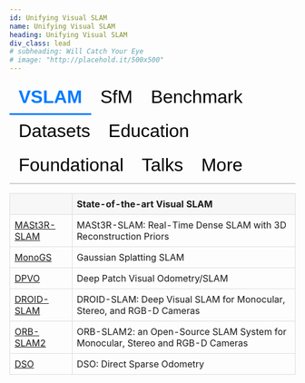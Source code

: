 ```yaml
---
id: Unifying Visual SLAM
name: Unifying Visual SLAM
heading: Unifying Visual SLAM
div_class: lead
# subheading: Will Catch Your Eye
# image: "http://placehold.it/500x500"
---
```


<style>
  .tab-buttons {
    display: flex;
    flex-wrap: wrap;
    border-bottom: 2px solid #ccc;
    margin-bottom: 1rem;
  }

  .tab-buttons button {
    background: none;
    border: none;
    border-bottom: 3px solid transparent;
    padding: 10px 16px;
    cursor: pointer;
    font-size: 2rem;
    transition: border-color 0.3s, background-color 0.3s;
  }

  .tab-buttons button:hover {
    background-color: #f0f0f0;
  }

  .tab-buttons button.active {
    border-bottom: 3px solid #007bff;
    font-weight: bold;
    color: #007bff;
  }

  .tab-content {
    display: none;
  }

  .tab-content.active {
    display: block;
  }

  table {
    width: 100%;
    border-collapse: collapse;
    margin-bottom: 1rem;
  }

  th, td {
    padding: 8px;
    border: 1px solid #ddd;
    text-align: left;
  }

  th {
    background-color: #f7f7f7;
  }
</style>

<div>
  <div class="tab-buttons">
    <button class="active" onclick="showTab('tab1', this)">VSLAM</button>
    <button onclick="showTab('tab8', this)">SfM</button>
    <button onclick="showTab('tab3', this)">Benchmark</button>
    <button onclick="showTab('tab4', this)">Datasets</button>
    <button onclick="showTab('tab2', this)">Education</button>
    <button onclick="showTab('tab5', this)">Foundational</button>
    <button onclick="showTab('tab6', this)">Talks</button>
    <button onclick="showTab('tab7', this)">More</button>
  </div>

  <div id="tab1" class="tab-content active">
    <table>
      <thead><tr><th></th><th>State-of-the-art Visual SLAM</th></tr></thead>
      <tbody>
        <tr><td><a href="https://edexheim.github.io/mast3r-slam/">MASt3R-SLAM</a></td><td>MASt3R-SLAM: Real-Time Dense SLAM with 3D Reconstruction Priors</td></tr>
        <tr><td><a href="https://rmurai.co.uk/projects/GaussianSplattingSLAM/">MonoGS</a></td><td>Gaussian Splatting SLAM</td></tr>
        <tr><td><a href="https://github.com/princeton-vl/DPVO">DPVO</a></td><td>Deep Patch Visual Odometry/SLAM</td></tr>
        <tr><td><a href="https://github.com/princeton-vl/DROID-SLAM">DROID-SLAM</a></td><td>DROID-SLAM: Deep Visual SLAM for Monocular, Stereo, and RGB-D Cameras</td></tr>
        <tr><td><a href="https://github.com/raulmur/ORB_SLAM2">ORB-SLAM2</a></td><td>ORB-SLAM2: an Open-Source SLAM System for Monocular, Stereo and RGB-D Cameras</td></tr>
        <tr><td><a href="https://github.com/JakobEngel/dso">DSO</a></td><td>DSO: Direct Sparse Odometry</td></tr>
      </tbody>
    </table>
  </div>

  <div id="tab2" class="tab-content">
    <table>
      <thead><tr><th></th><th>Courses / Educational Materials / Tutorials</th></tr></thead>
      <tbody>
        <tr><td><a href="https://github.com/SLAM-Handbook-contributors/slam-handbook-public-release">SLAM Handbook</a></td><td>SLAM Handbook</td></tr>
        <tr><td><a href="https://www.youtube.com/watch?v=U6vr3iNrwRA&list=PLgnQpQtFTOGQrZ4O5QzbIHgl3b1JHimN_">SLAM-Course</a></td><td>SLAM-Course (2013/14; Cyrill Stachniss)</td></tr>
        <tr><td><a href="https://www.youtube.com/watch?v=BuRCJ2fegcc">SLAM - 5 Minutes with Cyrill</a></td><td>SLAM - 5 Minutes with Cyrill</td></tr>
      </tbody>
    </table>
  </div>

  <div id="tab3" class="tab-content">
    <table>
      <thead><tr><th></th><th>Software Frameworks/Libraries</th></tr></thead>
      <tbody>
        <tr><td><a href="https://github.com/alejandrofontan/VSLAM-LAB">VSLAM-LAB</a></td><td>VSLAM-LAB: A Comprehensive Framework for Visual SLAM Baselines and Datasets</td></tr>
        <tr><td><a href="https://github.com/gmberton/VPR-methods-evaluation">VPR-methods</a></td><td>VPR-methods-evaluation</td></tr>
        <tr><td><a href="https://github.com/luigifreda/pyslam">PySLAM</a></td><td>A python implementation of a Visual SLAM pipeline that supports monocular, stereo and RGBD cameras.</td></tr>
        <tr><td><a href="https://github.com/luigifreda/slamplay">slamplay</a></td><td>A collection of powerful tools to start playing and experimenting with SLAM in C++.</td></tr>
      </tbody>
    </table>
  </div>

  <div id="tab4" class="tab-content">
    <table>
      <thead><tr><th></th><th>Datasets</th></tr></thead>
      <tbody>
        <tr><td><a href="https://zuriich.github.io/CroCoDL/">CroCoDL</a></td><td>Augmented reality visual localization benchmark with data from legged robots, and evaluating human-robot, cross-device mapping and localization.</td></tr>
      </tbody>
    </table>
  </div>

  <div id="tab5" class="tab-content">
    <table>
      <thead><tr><th></th><th>Foundational Papers</th></tr></thead>
      <tbody>
        <tr><td><a href="https://www.robots.ox.ac.uk/~gk/publications/KleinMurray2007ISMAR.pdf">PTAM</a></td><td>Parallel Tracking and Mapping for Small AR Workspace</td></tr>
        <tr><td><a href="https://ieeexplore.ieee.org/stamp/stamp.jsp?arnumber=4160954">MonoSLAM</a></td><td>MonoSLAM: Real-Time Single Camera SLAM</td></tr>
      </tbody>
    </table>
  </div>

  <div id="tab6" class="tab-content">
    <table>
      <thead><tr><th></th><th>Talks</th></tr></thead>
      <tbody>
        <tr><td><a href="https://www.youtube.com/watch?v=s9yc9-d-Vc8">Talk</a></td><td>Daniel Cremers | Deep and Direct Visual SLAM | Tartan SLAM Series</td></tr>
        <tr><td><a href="https://www.youtube.com/watch?v=PQFfJnmK26A">Talk</a></td><td>From SLAM to Spatial AI - Andrew Davison Robotics Today</td></tr>
        <tr><td><a href="https://www.youtube.com/watch?v=svzQgfkrxZc">Talk</a></td><td>Graph-based representations for Spatial-AI | Andrew Davison | Tartan SLAM Series</td></tr>
      </tbody>
    </table>
  </div>

  <div id="tab7" class="tab-content">
    <table>
      <thead><tr><th></th><th>Talks</th></tr></thead>
      <tbody>
        <tr><td><a href="https://github.com/youngguncho/awesome-slam-datasets">Link</a></td><td>awesome-slam-datasets</td></tr>
      </tbody>
    </table>
  </div>


  <div id="tab8" class="tab-content">
    <table>
      <thead><tr><th></th><th>Talks</th></tr></thead>
      <tbody>
        <tr><td><a href="https://github.com/colmap/glomap">GLOMAP</a></td><td>GLOMAP: Global Structure-from-Motion Revisited</td></tr>
        <tr><td><a href="https://github.com/colmap/colmap">COLMAP</a></td><td>COLMAP: General-purpose Structure-from-Motion (SfM) and Multi-View Stereo (MVS) pipeline with a graphical and command-line interface</td></tr>
      </tbody>
    </table>
  </div>
  
</div>

<script>
  function showTab(tabId, button) {
    document.querySelectorAll('.tab-content').forEach(el => el.classList.remove('active'));
    document.getElementById(tabId).classList.add('active');
    document.querySelectorAll('.tab-buttons button').forEach(btn => btn.classList.remove('active'));
    button.classList.add('active');
  }
</script>
